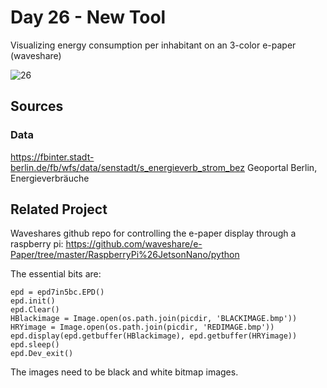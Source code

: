 # Day 26 - New Tool
Visualizing energy consumption per inhabitant on an 3-color e-paper (waveshare) 

![26](26.png)

## Sources

### Data

https://fbinter.stadt-berlin.de/fb/wfs/data/senstadt/s_energieverb_strom_bez
Geoportal Berlin, Energieverbräuche

## Related Project
Waveshares github repo for controlling the e-paper display through a raspberry pi:
https://github.com/waveshare/e-Paper/tree/master/RaspberryPi%26JetsonNano/python

The essential bits are:
```
epd = epd7in5bc.EPD()
epd.init()
epd.Clear()
HBlackimage = Image.open(os.path.join(picdir, 'BLACKIMAGE.bmp'))
HRYimage = Image.open(os.path.join(picdir, 'REDIMAGE.bmp'))
epd.display(epd.getbuffer(HBlackimage), epd.getbuffer(HRYimage))
epd.sleep()
epd.Dev_exit()
```

The images need to be black and white bitmap images.
